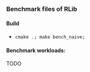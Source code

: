 ### Benchmark files of RLib

#### Build

- `cmake .; make bench_naive; `

#### Benchmark workloads:

TODO
